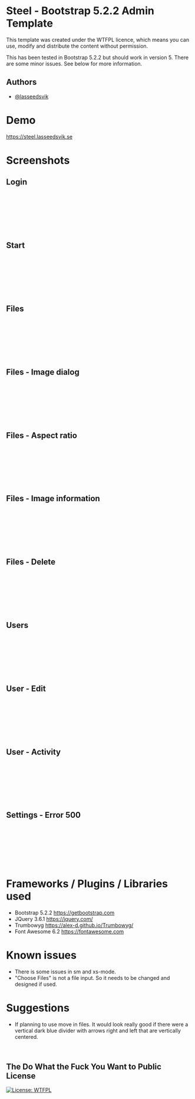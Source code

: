
# Steel - Bootstrap 5.2.2 Admin Template 

This template was created under the WTFPL licence, which means you can use, modify and distribute the content without permission. 

This has been tested in Bootstrap 5.2.2 but should work in version 5.  There are some minor issues. See below for more information.


## Authors

- [@lasseedsvik](https://www.github.com/lasseedsvik)


# Demo

https://steel.lasseedsvik.se


# Screenshots

## Login 
<img src="screenshots/login.png" alt="" style="margin-bottom: 100px">

## Start

<img src="screenshots/start.png" alt="" style="margin-bottom: 100px">

## Files

<img src="screenshots/files.png" alt="" style="margin-bottom: 100px">

## Files - Image dialog

<img src="screenshots/image-view-dialog.png" alt="" style="margin-bottom: 100px">

## Files - Aspect ratio

<img src="screenshots/image-aspect-ratio.png" alt="" style="margin-bottom: 100px">

## Files - Image information

<img src="screenshots/image-info.png" alt="" style="margin-bottom: 100px">

## Files - Delete

<img src="screenshots/file-delete.png" alt="" style="margin-bottom: 100px">

## Users 

<img src="screenshots/users.png" alt="" style="margin-bottom: 100px">

## User - Edit

<img src="screenshots/user-edit.png" alt="" style="margin-bottom: 100px">

## User - Activity

<img src="screenshots/user-activity.png" alt="" style="margin-bottom: 100px">

## Settings - Error 500

<img src="screenshots/settings-500.png" alt="" style="margin-bottom: 100px">


# Frameworks / Plugins / Libraries used 

- Bootstrap 5.2.2 https://getbootstrap.com
- JQuery 3.6.1 https://jquery.com/
- Trumbowyg https://alex-d.github.io/Trumbowyg/
- Font Awesome 6.2 https://fontawesome.com

# Known issues 

- There is some issues in sm and xs-mode. 
- "Choose Files" is not a file input. So it needs to be changed and designed if used.

# Suggestions

- If planning to use move in files. It would look really good if there were a vertical dark blue divider with arrows right and left that are vertically centered.

<br>

## The Do What the Fuck You Want to Public License

[![License: WTFPL](https://img.shields.io/badge/License-WTFPL-brightgreen.svg)](http://www.wtfpl.net/about/)    

